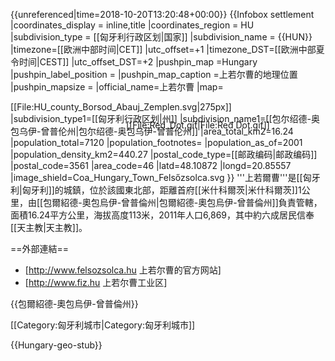 {{unreferenced|time=2018-10-20T13:20:48+00:00}}
{{Infobox settlement <!--more fields are available for this Infobox--See Template:Infobox Settlement-->
|coordinates_display = inline,title
|coordinates_region = HU
|subdivision_type = [[匈牙利行政区划|国家]]
|subdivision_name       = {{HUN}}
|timezone=[[欧洲中部时间|CET]]
|utc_offset=+1
|timezone_DST=[[欧洲中部夏令时间|CEST]]
|utc_offset_DST=+2
|pushpin_map            =Hungary
|pushpin_label_position = <!-- the position of the pushpin label: left, right, top, bottom, none -->
|pushpin_map_caption    =上若尔曹的地理位置
|pushpin_mapsize        =
|official_name=上若尔曹
|map=<div style="position: relative">[[File:HU_county_Borsod_Abauj_Zemplen.svg|275px]]<div style="position: absolute; left: 185px; top: 29px">[[File:Red_Dot.gif|File:Red Dot.gif]]</div></div>
|subdivision_type1=[[匈牙利行政区划|州]]
|subdivision_name1=[[包尔绍德-奥包乌伊-曾普伦州|包尔绍德-奥包乌伊-曾普伦州]]
|area_total_km2=16.24
|population_total=7120
|population_footnotes=
|population_as_of=2001
|population_density_km2=440.27
|postal_code_type=[[邮政编码|邮政编码]]
|postal_code=3561
|area_code=46
|latd=48.10872
|longd=20.85557
|image_shield=Coa_Hungary_Town_Felsőzsolca.svg
}}
'''上若爾曹'''是[[匈牙利|匈牙利]]的城鎮，位於該國東北部，距離首府[[米什科爾茨|米什科爾茨]]1公里，由[[包爾紹德-奧包烏伊-曾普倫州|包爾紹德-奧包烏伊-曾普倫州]]負責管轄，面積16.24平方公里，海拔高度113米，2011年人口6,869，其中約六成居民信奉[[天主教|天主教]]。

==外部連結==
* [http://www.felsozsolca.hu 上若尔曹的官方网站]
* [http://www.fiz.hu 上若尔曹工业区]

{{包爾紹德-奧包烏伊-曾普倫州}}

[[Category:匈牙利城市|Category:匈牙利城市]]


{{Hungary-geo-stub}}